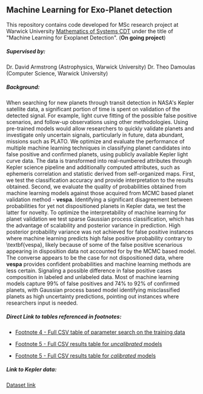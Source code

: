 ## Machine Learning for Exo-Planet detection

This repository contains code developed for MSc research project at Warwick University [Mathematics of Systems CDT](http://www2.warwick.ac.uk/fac/sci/mathsys/) under the title 
of "Machine Learning for Exoplanet Detection". (**On going project**)

##### Supervised by:

Dr. David Armstrong (Astrophysics, Warwick University)
Dr. Theo Damoulas   (Computer Science, Warwick University)
    
##### Background:

When searching for new planets through transit detection in NASA's Kepler satellite data, a significant portion of time is spent on validation of the detected signal. For example, light curve fitting of the possible false positive scenarios, and follow-up observations using other methodologies. Using pre-trained models would allow researchers to quickly validate planets and investigate only uncertain signals, particularly in future, data abundant, missions such as PLATO. We optimize and evaluate the performance of multiple machine learning techniques in classifying planet candidates into false positive and confirmed planets, using publicly available Kepler light curve data. The data is transformed into real-numbered attributes through Kepler science pipeline and additionally computed attributes, such as ephemeris correlation and statistic derived from self-organized maps. First, we test the classification accuracy and provide interpretation to the results obtained. Second, we evaluate the quality of probabilities obtained from machine learning models against those acquired from MCMC based planet validation method - **vespa**. Identifying a significant disagreement between probabilities for yet not dispositioned planets in Kepler data, we test the latter for novelty. To optimize the interpretability of machine learning for planet validation we test sparse Gaussian process classification, which has the advantage of scalability and posterior variance in prediction. High posterior probability variance was not achieved for false positive instances where machine learning predicts high false positive probability contrary to \textbf{vespa}, likely because of some of the false positive scenarious appearing in disposition data not accounted for by the MCMC based model. The converse appears to be the case for not dispositioned data, where **vespa** provides confident probabilities and machine learning methods are less certain. Signaling a possible difference in false positive cases composition in labeled and unlabeled data. Most of machine learning models capture 99% of false positives and 74% to 92% of confirmed planets, with Gaussian process based model identifying misclassified planets as high uncertainty predictions, pointing out instances where researchers input is needed.

##### Direct Link to tables referenced in footnotes:

* [Footnote 4 - Full CSV table of parameter search on the training data](https://github.com/jgamper/MScProject-Kepler-ML/blob/master/data/output/classifiersRun_M8D23H18M12/summary_M8D23H18M12.csv)

* [Footnote 5 - Full CSV results table for *uncalibrated* models](https://github.com/jgamper/MScProject-Kepler-ML/blob/master/data/output/classifiersRun_M8D23H18M12/not_calibed_df.csv)

* [Footnote 5 - Full CSV results table for *calibrated* models](https://github.com/jgamper/MScProject-Kepler-ML/blob/master/data/output/classifiersRun_M8D23H18M12/calibed_df.csv)
    

##### Link to Kepler data:

[Dataset link](http://exoplanetarchive.ipac.caltech.edu/docs/data.html)
